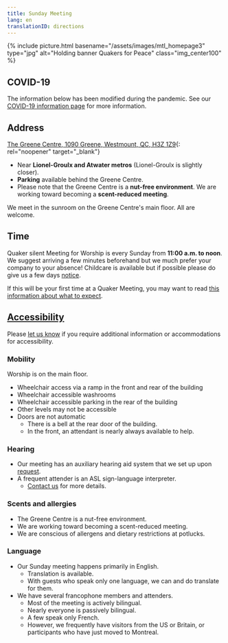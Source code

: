 ```yaml
---
title: Sunday Meeting
lang: en
translationID: directions
---
```

{% include picture.html basename="/assets/images/mtl_homepage3" type="jpg" alt="Holding banner Quakers for Peace" class="img_center100" %}

## COVID-19

The information below has been modified during the pandemic. See our [COVID-19 information page](/covid-19) for more information.

## Address

[The Greene Centre, 1090 Greene, Westmount, QC, H3Z 1Z9](https://www.google.com/maps/search/1090%20Greene,%20Westmount,%20QC,%20H3Z%201Z9){: rel="noopener" target="_blank"}

* Near **Lionel-Groulx and Atwater metros** (Lionel-Groulx is slightly closer).
* **Parking** available behind the Greene Centre.
* Please note that the Greene Centre is a **nut-free environment**. We are working toward becoming a **scent-reduced meeting**.

We meet in the sunroom on the Greene Centre's main floor. All are welcome.

## Time

Quaker silent Meeting for Worship is every Sunday from **11:00 a.m. to noon**. We suggest arriving a few minutes beforehand but we much prefer your company to your absence! Childcare is available but if possible please do give us a few days [notice](/contact).

If this will be your first time at a Quaker Meeting, you may want to read [this information about what to expect](/about).

## [Accessibility](/accessibility) <span class="stanchor"><a name="accessibility"></a></span>

Please [let us know](/contact) if you require additional information or accommodations for accessibility.

### Mobility
Worship is on the main floor.
* Wheelchair access via a ramp in the front and rear of the building
* Wheelchair accessible washrooms
* Wheelchair accessible parking in the rear of the building
* Other levels may not be accessible
* Doors are not automatic
  * There is a bell at the rear door of the building.
  * In the front, an attendant is nearly always available to help.

### Hearing
* Our meeting has an auxiliary hearing aid system that we set up upon [request](/contact).
* A frequent attender is an ASL sign-language interpreter.
  * [Contact us](/contact) for more details.

### Scents and allergies
* The Greene Centre is a nut-free environment.
* We are working toward becoming a scent-reduced meeting.
* We are conscious of allergens and dietary restrictions at potlucks.

### Language
* Our Sunday meeting happens primarily in English.
  * Translation is available.
  * With guests who speak only one language, we can and do translate for them.
* We have several francophone members and attenders.
  * Most of the meeting is actively bilingual.
  * Nearly everyone is passively bilingual.
  * A few speak only French.
  * However, we frequently have visitors from the US or Britain, or participants who have just moved to Montreal.
